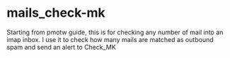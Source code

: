 # mails_check-mk
Starting from pmotw guide, this is for checking any number of mail into an imap inbox. I use it to check how many mails are matched as outbound spam and send an alert to Check_MK 
